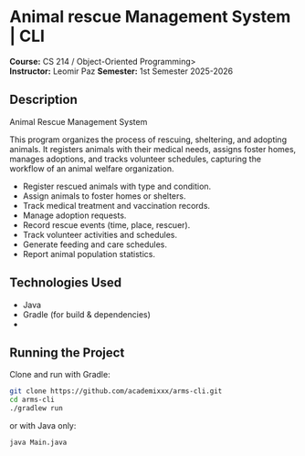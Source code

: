 # Animal rescue Management System | CLI

**Course:** CS 214 / Object-Oriented Programming>  
**Instructor:** Leomir Paz 
**Semester:**  1st Semester 2025-2026

## Description
Animal Rescue Management System 

This program organizes the process of rescuing, sheltering, and adopting
animals. It registers animals with their medical needs, assigns foster homes,
manages adoptions, and tracks volunteer schedules, capturing the workflow of
an animal welfare organization.

- Register rescued animals with type and condition.
- Assign animals to foster homes or shelters.
- Track medical treatment and vaccination records.
- Manage adoption requests.
- Record rescue events (time, place, rescuer).
- Track volunteer activities and schedules.
- Generate feeding and care schedules.
- Report animal population statistics.

## Technologies Used
- Java
- Gradle (for build & dependencies)
- 

## Running the Project
Clone and run with Gradle:
```bash
git clone https://github.com/academixxx/arms-cli.git
cd arms-cli
./gradlew run
```
or with Java only:
```bash
java Main.java
```
